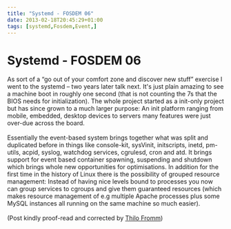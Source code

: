 ```yaml
---
title: "Systemd - FOSDEM 06"
date: 2013-02-18T20:45:29+01:00
tags: [systemd,Fosdem,Event,]
---
```


# Systemd - FOSDEM 06


As sort of a “go out of your comfort zone and discover new stuff” exercise I went to the systemd – two years later talk 
next. It's just plain amazing to see a machine boot in roughly one second (that is not counting the 7s that the BIOS 
needs for initialization). The whole project started as a init-only project but has since grown to a much larger 
purpose: An init platform ranging from mobile, embedded, desktop devices to servers many features were just over-due 
across the board.<br><br>Essentially the event-based system brings together what was split and duplicated before in 
things like console-kit, sysVinit, initscripts, inetd, pm-utils, acpid, syslog, watchdog services, cgrulesd, cron and 
atd. It brings support for event based container spawning, suspending and shutdown which brings whole new opportunities 
for optimisations. In addition for the first time in the history of Linux there is the possibility of grouped resource 
management: Instead of having nice levels bound to processes you now can group services to cgroups and give them 
guaranteed resources (which makes resource management of e.g multiple Apache processes plus some MySQL instances all 
running on the same machine so much easier).<br><br>(Post kindly proof-read and corrected by <a 
href=”http://www.thilo-fromm.de”>Thilo Fromm</a>)
